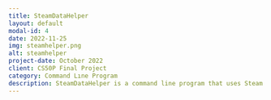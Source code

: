 ```yaml
---
title: SteamDataHelper
layout: default
modal-id: 4
date: 2022-11-25
img: steamhelper.png
alt: steamhelper
project-date: October 2022
client: CS50P Final Project
category: Command Lıne Program
description: SteamDataHelper is a command line program that uses Steam API to track the given user's various public data. This project was my first API project and helped me work better with APIs and Json. 
---
```

